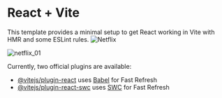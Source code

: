 # React + Vite

This template provides a minimal setup to get React working in Vite with HMR and some ESLint rules.
![Netflix](https://github.com/user-attachments/assets/ad2d80c7-8c39-40ff-a4fc-01d38fa1bea4)

![netflix_01](https://github.com/user-attachments/assets/c1d7d0d5-707d-42db-8df2-b18454df7c42)

Currently, two official plugins are available:

- [@vitejs/plugin-react](https://github.com/vitejs/vite-plugin-react/blob/main/packages/plugin-react/README.md) uses [Babel](https://babeljs.io/) for Fast Refresh
- [@vitejs/plugin-react-swc](https://github.com/vitejs/vite-plugin-react-swc) uses [SWC](https://swc.rs/) for Fast Refresh
